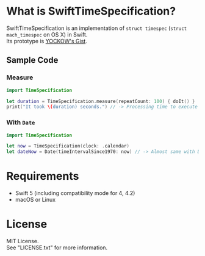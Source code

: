 # What is SwiftTimeSpecification?
SwiftTimeSpecification is an implementation of `struct timespec` (`struct mach_timespec` on OS X) in Swift.  
Its prototype is [YOCKOW's Gist](https://gist.github.com/YOCKOW/12d9607cb30f40b79fb2).  


## Sample Code

### Measure

```Swift
import TimeSpecification

let duration = TimeSpecification.measure(repeatCount: 100) { doIt() }
print("It took \(duration) seconds.") // -> Processing time to execute `doIt` 100 times. 

```

### With `Date`

```Swift
import TimeSpecification

let now = TimeSpecification(clock: .calendar)
let dateNow = Date(timeIntervalSince1970: now) // -> Almost same with Date(timeIntervalSince1970: Double(time(nil)))
```


# Requirements

- Swift 5 (including compatibility mode for 4, 4.2)
- macOS or Linux


# License

MIT License.  
See "LICENSE.txt" for more information.
